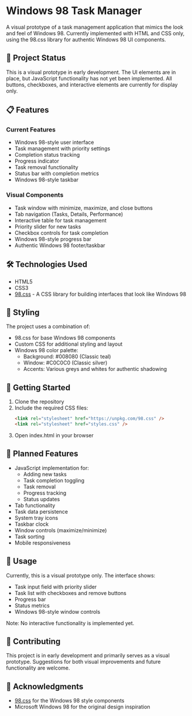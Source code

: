 # Windows 98 Task Manager

A visual prototype of a task management application that mimics the look and feel of Windows 98. Currently implemented with HTML and CSS only, using the 98.css library for authentic Windows 98 UI components.

## 🚧 Project Status

This is a visual prototype in early development. The UI elements are in place, but JavaScript functionality has not yet been implemented. All buttons, checkboxes, and interactive elements are currently for display only.

## 📋 Features

### Current Features
- Windows 98-style user interface
- Task management with priority settings
- Completion status tracking
- Progress indicator
- Task removal functionality
- Status bar with completion metrics
- Windows 98-style taskbar

### Visual Components
- Task window with minimize, maximize, and close buttons
- Tab navigation (Tasks, Details, Performance)
- Interactive table for task management
- Priority slider for new tasks
- Checkbox controls for task completion
- Windows 98-style progress bar
- Authentic Windows 98 footer/taskbar

## 🛠 Technologies Used
- HTML5
- CSS3
- [98.css](https://unpkg.com/98.css) - A CSS library for building interfaces that look like Windows 98

## 🎨 Styling

The project uses a combination of:
- 98.css for base Windows 98 components
- Custom CSS for additional styling and layout
- Windows 98 color palette:
  - Background: #008080 (Classic teal)
  - Window: #C0C0C0 (Classic silver)
  - Accents: Various greys and whites for authentic shadowing

## 🚀 Getting Started

1. Clone the repository
2. Include the required CSS files:
    ```html
    <link rel="stylesheet" href="https://unpkg.com/98.css" />
    <link rel="stylesheet" href="styles.css" />
    ```
3. Open index.html in your browser

## 📝 Planned Features
- JavaScript implementation for:
  - Adding new tasks
  - Task completion toggling
  - Task removal
  - Progress tracking
  - Status updates
- Tab functionality
- Task data persistence
- System tray icons
- Taskbar clock
- Window controls (maximize/minimize)
- Task sorting
- Mobile responsiveness

## 🎯 Usage

Currently, this is a visual prototype only. The interface shows:
- Task input field with priority slider
- Task list with checkboxes and remove buttons
- Progress bar
- Status metrics
- Windows 98-style window controls

Note: No interactive functionality is implemented yet.

## 🤝 Contributing

This project is in early development and primarily serves as a visual prototype. Suggestions for both visual improvements and future functionality are welcome.

## 🙏 Acknowledgments
- [98.css](https://github.com/jdan/98.css) for the Windows 98 style components
- Microsoft Windows 98 for the original design inspiration

